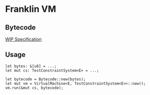 # Franklin VM

## Bytecode

[WIP Specification](https://github.com/matter-labs/franklin/wiki/VM-Specification)

## Usage

    let bytes: &[u8] = ...;
    let mut cs: TestConstraintSystem<E> = ...;

    let bytecode = Bytecode::new(bytes);
    let mut vm = VirtualMachine<E, TestConstraintSystem<E>>::new();
    vm.run(&mut cs, bytecode);

